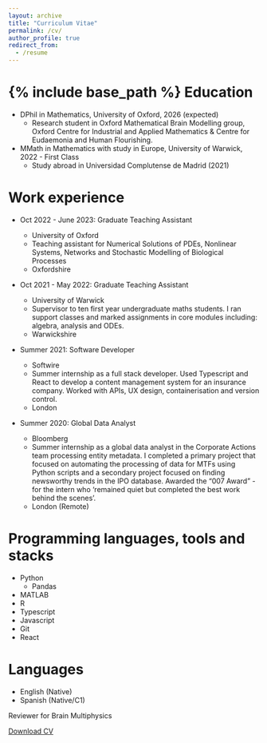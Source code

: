 ```yaml
---
layout: archive
title: "Curriculum Vitae"
permalink: /cv/
author_profile: true
redirect_from:
  - /resume
---
```


{% include base_path %}
Education
======
* DPhil in Mathematics, University of Oxford, 2026 (expected)
  * Research student in Oxford Mathematical Brain Modelling group, Oxford Centre for Industrial and Applied Mathematics & Centre for Eudaemonia and Human Flourishing.
* MMath in Mathematics with study in Europe, University of Warwick, 2022 - First Class
  * Study abroad in Universidad Complutense de Madrid (2021)

Work experience
======
* Oct 2022 - June 2023: Graduate Teaching Assistant
  * University of Oxford
  * Teaching assistant for Numerical Solutions of PDEs, Nonlinear Systems, Networks and Stochastic Modelling of Biological Processes
  * Oxfordshire
* Oct 2021 - May 2022: Graduate Teaching Assistant
  * University of Warwick
  * Supervisor to ten first year undergraduate maths students. I ran support classes and marked assignments in core modules including: algebra, analysis and ODEs.
  * Warwickshire

* Summer 2021: Software Developer
  * Softwire
  * Summer internship as a full stack developer. Used Typescript and React to develop a content management system for an insurance company. Worked with APIs, UX design, containerisation and version control.
  * London
 
* Summer 2020: Global Data Analyst
  * Bloomberg
  * Summer internship as a global data analyst in the Corporate Actions team processing entity metadata. I completed a primary project that focused on automating the processing of data for MTFs using Python scripts and a secondary project focused on finding newsworthy trends in the IPO database. Awarded the “007 Award” - for the intern who ‘remained quiet but completed the best work behind the scenes’.
  * London (Remote)  

Programming languages, tools and stacks
======
* Python
  * Pandas
* MATLAB
* R
* Typescript
* Javascript
* Git
* React

Languages
======
* English (Native)
* Spanish (Native/C1)

Reviewer for Brain Multiphysics

[Download CV](/publications/files/CV.pdf)

